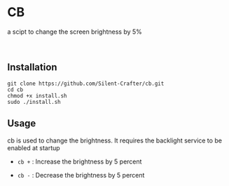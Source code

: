 # CB

a scipt to change the screen brightness by 5%

<br>

## Installation

```
git clone https://github.com/Silent-Crafter/cb.git
cd cb
chmod +x install.sh
sudo ./install.sh
```

## Usage

cb is used to change the brightness. It requires the backlight service to be enabled at startup

- `cb +` : Increase the brightness by 5 percent

- `cb -` : Decrease the brightness by 5 percent
